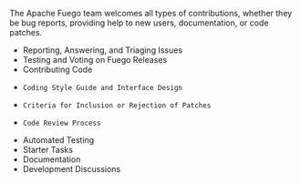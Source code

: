 The Apache Fuego team welcomes all types of contributions, whether they be bug reports, providing help to new users, documentation, or code patches.

* Reporting, Answering, and Triaging Issues
* Testing and Voting on Fuego Releases
* Contributing Code
*     Coding Style Guide and Interface Design
*     Criteria for Inclusion or Rejection of Patches
*     Code Review Process
* Automated Testing
* Starter Tasks
* Documentation
* Development Discussions
